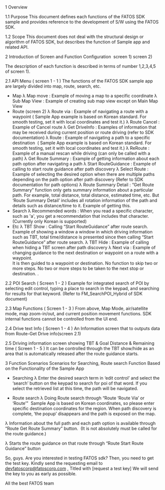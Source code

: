 1	Overview

1.1	Purpose
This document defines each functions of the FATOS SDK sample and provides reference to the development of S/W using the FATOS SDK.

1.2	Scope
This document does not deal with the structural design or algorithm of FATOS SDK, but describes the function of Sample app and related API.

2	Introduction of Screen and Function Configuration  screen 1) 
screen 2) 

The description of each function is described in terms of number 1,2,3,4,5 of screen 1).

2.1	API Menu ( screen 1 - 1 ) 
The functions of the FATOS SDK sample app are largely divided into map, route, search, etc.
-	Map 
λ	Map move      : Example of moving a map to a specific coordinate
λ	Sub Map View : Example of creating sub map view except on  Main Map View 
-	Route (screen 2) 
λ	Route via  : Example of navigating a route with a waypoint 
( Sample App example is based on Korean standard. For smooth testing, set it with local coordinates and test it.) 
λ	Route Cancel : Example of Cancel route
λ	Get DriveInfo : Examples of information that may be received during current position or route driving (refer to SDK documentation)
λ	Route : Example of navigating a path to a specific destination  ( Sample App example is based on Korean standard. For smooth testing, set it with local coordinates and test it.)
λ	ReRoute : Example of a manual rescan while driving (can only be called with a path) 
λ	Get Route Summary : Example of getting information about each path option after navigating a path
λ	Start RouteGuidance : Example of calling to start route guidance after path discovery 
λ	Select Route : Example of selecting the desired option when there are multiple paths depending on the path option after path discovery (Refer to SDK documentation for path options) 
λ	Route Summary Detail : “Get Route Summary” function only gets summary information about a particular path. For example, total distance, total distance, estimated time, etc. But ‘Route Summary Detail’ includes all rotation information of the path and details such as distance/time to it. Example of getting this.
-	Search
λ	Recommended words : When you read a specific character, such as 'a', you get a recommendation that includes that character. (Currently only Korean is supported) 
-	Etc
λ	TBT Show : Calling “Start RouteGuidance” after route search. Example of showing a window a window in which driving information such as TBT, total time/distance is presented since then calling “Start RouteGuidance” after route search. 
λ	TBT Hide : Example of calling when hiding a TBT screen after path discovery 
λ	Next via : Example of changing guidance to the next destination or waypoint on a route with a waypoint.  
It is then guided to a waypoint or destination. No function to skip two or more steps.
No two or more steps to be taken to the next stop or destination.
.

2.2	POI Search ( Screen 1 - 2 )
Example for integrated search of POI by selecting edit control, typing a place to search in the keypad, and searching for results for that keyword. (Refer to FM_SearchPOI_Hybrid of SDK document) 

2.3  Map Functions ( Screen 1 - 3 )
From above, Map Mode, air/satellite mode, map zoom-in/out, and current position movement functions.
SDK internal functions cannot be controlled from the UI end. 

2.4  Drive text Info ( Screen 1 - 4 )
An Information screen that to outputs data from Route-Get Drive info(screen 2.1) 

2.5  Driving information screen showing TBT & Goal Distance & Remaining time ( Screen 1 - 5 )
It can be controlled through the TBT show/hide as an area that is automatically released after the route guidance starts. 


3	Function Scenarios 
Scenarios for Searching, Route search Function Based on the Functionality of the Sample App

-	Searching
λ	Enter the desired search term in ‘edit control’ and select the ‘search’ button on the keypad to search for poi of that word. 
If you select the retrieved list at this time, the path will be navigated. 





-	Route search
λ	Doing Route search through “Route  ‘Route Via’ or ‘Route’”  Sample App is based on Korean coordinates, so please enter specific destination coordinates for the region. 
When path discovery is complete, ‘the popup’ disappears and the path is exposed on the map.


λ	Information about the full path and each path option is available through “Route  Get Route Summary” button.  (It is not absolutely must be called for the route guidance.) 


λ	Starts the route guidance on that route through “Route  Start Route Guidance” button


So, guys. Are you interested in testing FATOS sdk? Then, you need to get the test key. Kindly send the requesting email to devfatoscorp@fatoscorp.com , Titled with [request a test key]
We will send the key to you as early as possible.

All the best
FATOS team
